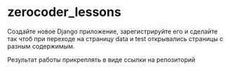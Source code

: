 # zerocoder_lessons

Создайте новое Django приложение, зарегистрируйте его и сделайте так чтоб при переходе на страницу data и test открывались страницы с разным содержимым.

Результат работы прикреплять в виде ссылки на репозиторий
